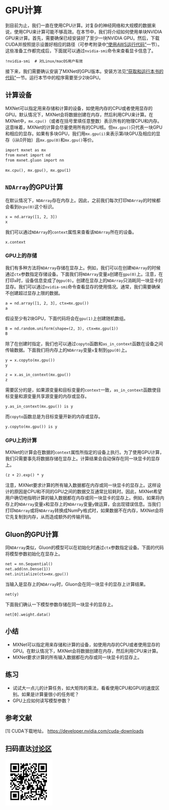 # GPU计算

到目前为止，我们一直在使用CPU计算。对复杂的神经网络和大规模的数据来说，使用CPU来计算可能不够高效。在本节中，我们将介绍如何使用单块NVIDIA GPU来计算。首先，需要确保已经安装好了至少一块NVIDIA GPU。然后，下载CUDA并按照提示设置好相应的路径（可参考附录中[“使用AWS运行代码”](../chapter_appendix/aws.md)一节）。这些准备工作都完成后，下面就可以通过`nvidia-smi`命令来查看显卡信息了。

```{.python .input  n=1}
!nvidia-smi  # 对Linux/macOS用户有效
```

接下来，我们需要确认安装了MXNet的GPU版本。安装方法见[“获取和运行本书的代码”](../chapter_prerequisite/install.md)一节。运行本节中的程序需要至少2块GPU。

## 计算设备

MXNet可以指定用来存储和计算的设备，如使用内存的CPU或者使用显存的GPU。默认情况下，MXNet会将数据创建在内存，然后利用CPU来计算。在MXNet中，`mx.cpu()`（或者在括号里填任意整数）表示所有的物理CPU和内存。这意味着，MXNet的计算会尽量使用所有的CPU核。但`mx.gpu()`只代表一块GPU和相应的显存。如果有多块GPU，我们用`mx.gpu(i)`来表示第$i$块GPU及相应的显存（$i$从0开始）且`mx.gpu(0)`和`mx.gpu()`等价。

```{.python .input}
import mxnet as mx
from mxnet import nd
from mxnet.gluon import nn

mx.cpu(), mx.gpu(), mx.gpu(1)
```

## `NDArray`的GPU计算

在默认情况下，`NDArray`存在内存上。因此，之前我们每次打印`NDArray`的时候都会看到`@cpu(0)`这个标识。

```{.python .input  n=4}
x = nd.array([1, 2, 3])
x
```

我们可以通过`NDArray`的`context`属性来查看该`NDArray`所在的设备。

```{.python .input}
x.context
```

### GPU上的存储

我们有多种方法将`NDArray`存储在显存上。例如，我们可以在创建`NDArray`的时候通过`ctx`参数指定存储设备。下面我们将`NDArray`变量`a`创建在`gpu(0)`上。注意，在打印`a`时，设备信息变成了`@gpu(0)`。创建在显存上的`NDArray`只消耗同一块显卡的显存。我们可以通过`nvidia-smi`命令查看显存的使用情况。通常，我们需要确保不创建超过显存上限的数据。

```{.python .input  n=5}
a = nd.array([1, 2, 3], ctx=mx.gpu())
a
```

假设至少有2块GPU，下面代码将会在`gpu(1)`上创建随机数组。

```{.python .input}
B = nd.random.uniform(shape=(2, 3), ctx=mx.gpu(1))
B
```

除了在创建时指定，我们也可以通过`copyto`函数和`as_in_context`函数在设备之间传输数据。下面我们将内存上的`NDArray`变量`x`复制到`gpu(0)`上。

```{.python .input  n=7}
y = x.copyto(mx.gpu())
y
```

```{.python .input}
z = x.as_in_context(mx.gpu())
z
```

需要区分的是，如果源变量和目标变量的`context`一致，`as_in_context`函数使目标变量和源变量共享源变量的内存或显存。

```{.python .input  n=8}
y.as_in_context(mx.gpu()) is y
```

而`copyto`函数总是为目标变量开新的内存或显存。

```{.python .input}
y.copyto(mx.gpu()) is y
```

### GPU上的计算

MXNet的计算会在数据的`context`属性所指定的设备上执行。为了使用GPU计算，我们只需要事先将数据存储在显存上。计算结果会自动保存在同一块显卡的显存上。

```{.python .input  n=9}
(z + 2).exp() * y
```

注意，MXNet要求计算的所有输入数据都在内存或同一块显卡的显存上。这样设计的原因是CPU和不同的GPU之间的数据交互通常比较耗时。因此，MXNet希望用户确切地指明计算的输入数据都在内存或同一块显卡的显存上。例如，如果将内存上的`NDArray`变量`x`和显存上的`NDArray`变量`y`做运算，会出现错误信息。当我们打印`NDArray`或将`NDArray`转换成NumPy格式时，如果数据不在内存，MXNet会将它先复制到内存，从而造成额外的传输开销。

## Gluon的GPU计算

同`NDArray`类似，Gluon的模型可以在初始化时通过`ctx`参数指定设备。下面的代码将模型参数初始化在显存上。

```{.python .input  n=12}
net = nn.Sequential()
net.add(nn.Dense(1))
net.initialize(ctx=mx.gpu())
```

当输入是显存上的`NDArray`时，Gluon会在同一块显卡的显存上计算结果。

```{.python .input  n=13}
net(y)
```

下面我们确认一下模型参数存储在同一块显卡的显存上。

```{.python .input  n=14}
net[0].weight.data()
```

## 小结

* MXNet可以指定用来存储和计算的设备，如使用内存的CPU或者使用显存的GPU。在默认情况下，MXNet会将数据创建在内存，然后利用CPU来计算。
* MXNet要求计算的所有输入数据都在内存或同一块显卡的显存上。

## 练习

* 试试大一点儿的计算任务，如大矩阵的乘法，看看使用CPU和GPU的速度区别。如果是计算量很小的任务呢？
* GPU上应如何读写模型参数？




## 参考文献

[1] CUDA下载地址。 https://developer.nvidia.com/cuda-downloads

## 扫码直达[讨论区](https://discuss.gluon.ai/t/topic/988)

![](../img/qr_use-gpu.svg)
